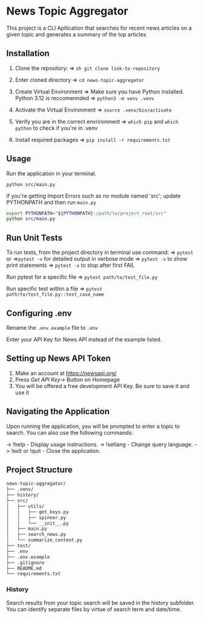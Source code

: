 # News Topic Aggregator

This project is a CLI Apllication that searches for recent news articles on a given topic and generates a summary of the top articles

## Installation

1. Clone the repository: 
   => ```sh git clone link-to-repository```
2. Enter cloned directory
    => `cd news-topic-aggregator`

3. Create Virtual Environment
    => Make sure you have Python installed. Python 3.12 is reccomennded
    => `python3 -m venv .venv`

4. Activate the Virtual Environment
    => `source .venv/bin/activate`

5. Verify you are in the correct envrironment
    => `which pip` and `which python` to check if you're in .venv

6. Install required packages
    => `pip install -r requirements.txt`

## Usage

Run the application in your terminal.

`python src/main.py`

If you're getting Import Errors such as no module named 'src'; update PYTHONPATH and then run `main.py`

```sh
export PYTHONPATH="${PYTHONPATH}:/path/to/project_root/src"
python src/main.py
```

## Run Unit Tests

To run tests, from the project directory in terminal use command:
=> `pytest`
or =>`pytest -v` for detailed output in verbose mode
=> `pytest -s` to show print statements
=> `pytest -x` to stop after first FAIL

Run pytest for a specific file
=> `pytest path/to/test_file.py`

Run specific test within a file
=> `pytest path/to/test_file.py::test_case_name`

## Configuring .env

Rename the `.env.example` file to `.env`

Enter your API Key for News API instead of the example listed.

## Setting up News API Token

1. Make an account at https://newsapi.org/
2. Press *Get API Key->* Button on Homepage
3. You will be offered a free development API Key. Be sure to save it and use it

## Navigating the Application

Upon running the application, you will be prompted to enter a topic to search. You can also use the following commands:

-> !help - Display usage instructions.
-> !setlang - Change query language.
-> !exit or !quit - Close the application.

## Project Structure

```sh
news-topic-aggregator/
├── .venv/
├── history/
├── src/
│   ├── utils/
│   │   ├── get_keys.py
│   │   ├── spinner.py
│   │   └── __init__.py
│   ├── main.py
│   ├── search_news.py
│   └── summarize_content.py
├── test/
├── .env
├── .env.example
├── .gitignore
├── README.md
└── requirements.txt
```

### History

Search results from your topic search will be saved in the history subfolder. You can identify separate files by virtue of search term and date/time. 